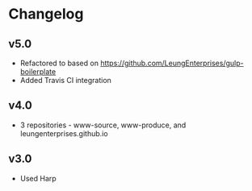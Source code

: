 # Changelog

## v5.0
- Refactored to based on https://github.com/LeungEnterprises/gulp-boilerplate
- Added Travis CI integration

## v4.0
- 3 repositories - www-source, www-produce, and leungenterprises.github.io

## v3.0
- Used Harp
